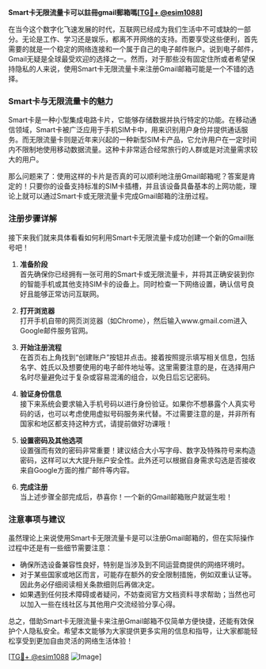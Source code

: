 **Smart卡无限流量卡可以註冊gmail郵箱嗎[[TG💪+ @esim1088](https://t.me/s/esim1088)]**

在当今这个数字化飞速发展的时代，互联网已经成为我们生活中不可或缺的一部分。无论是工作、学习还是娱乐，都离不开网络的支持。而要享受这些便利，首先需要的就是一个稳定的网络连接和一个属于自己的电子邮件账户。说到电子邮件，Gmail无疑是全球最受欢迎的选择之一。然而，对于那些没有固定住所或者希望保持隐私的人来说，使用Smart卡无限流量卡来注册Gmail邮箱可能是一个不错的选择。

### Smart卡与无限流量卡的魅力

Smart卡是一种小型集成电路卡片，它能够存储数据并执行特定的功能。在移动通信领域，Smart卡被广泛应用于手机SIM卡中，用来识别用户身份并提供通话服务。而无限流量卡则是近年来兴起的一种新型SIM卡产品，它允许用户在一定时间内不限制地使用移动数据流量。这种卡非常适合经常旅行的人群或是对流量需求较大的用户。

那么问题来了：使用这样的卡片是否真的可以顺利地注册Gmail邮箱呢？答案是肯定的！只要你的设备支持标准的SIM卡插槽，并且该设备具备基本的上网功能，理论上就可以通过Smart卡或无限流量卡完成Gmail邮箱的注册过程。

### 注册步骤详解

接下来我们就来具体看看如何利用Smart卡无限流量卡成功创建一个新的Gmail账号吧！

1. **准备阶段**  
   首先确保你已经拥有一张可用的Smart卡或无限流量卡，并将其正确安装到你的智能手机或其他支持SIM卡的设备上。同时检查一下网络设置，确认信号良好且能够正常访问互联网。

2. **打开浏览器**  
   打开手机自带的网页浏览器（如Chrome），然后输入www.gmail.com进入Google邮件服务官网。

3. **开始注册流程**  
   在首页右上角找到“创建账户”按钮并点击。接着按照提示填写相关信息，包括名字、姓氏以及想要使用的电子邮件地址等。这里需要注意的是，在选择用户名时尽量避免过于复杂或容易混淆的组合，以免日后忘记密码。

4. **验证身份信息**  
   接下来系统会要求输入手机号码以进行身份验证。如果你不想暴露个人真实号码的话，也可以考虑使用虚拟号码服务来代替。不过需要注意的是，并非所有国家和地区都支持这种方式，请提前做好功课哦！

5. **设置密码及其他选项**  
   设置强而有效的密码非常重要！建议结合大小写字母、数字及特殊符号来构造密码，这样可以大大提升账户安全性。此外还可以根据自身需求勾选是否接收来自Google方面的推广邮件等内容。

6. **完成注册**  
   当上述步骤全部完成后，恭喜你！一个新的Gmail邮箱账户就诞生啦！

### 注意事项与建议

虽然理论上来说使用Smart卡无限流量卡是可以注册Gmail邮箱的，但在实际操作过程中还是有一些细节需要注意：

- 确保所选设备兼容性良好，特别是当涉及到不同运营商提供的网络环境时。
- 对于某些国家或地区而言，可能存在额外的安全限制措施，例如双重认证等。因此务必仔细阅读相关条款细则后再做决定。
- 如果遇到任何技术障碍或者疑问，不妨查阅官方文档资料寻求帮助；当然也可以加入一些在线社区与其他用户交流经验分享心得。

总之，借助Smart卡无限流量卡来注册Gmail邮箱不仅简单方便快捷，还能有效保护个人隐私安全。希望本文能够为大家提供更多实用的信息和指导，让大家都能轻松享受到更加自由灵活的网络生活体验！

[[TG💪+ @esim1088](https://t.me/s/esim1088) ![Image](https://i.postimg.cc/4NQfJmqS/Snipaste-2025-05-13-00-14-12.png)]